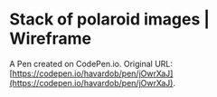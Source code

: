 # Stack of polaroid images  | Wireframe

A Pen created on CodePen.io. Original URL: [https://codepen.io/havardob/pen/jOwrXaJ](https://codepen.io/havardob/pen/jOwrXaJ).


